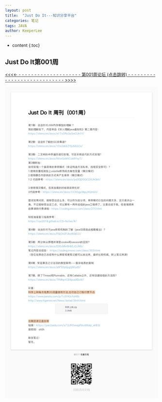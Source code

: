 ```yaml
---
layout: post
title:  "Just Do It---知识分享平台"
categories: 笔记
tags: JAVA
author: KeeperLee
---
```

* content
{:toc}
## Just Do It第001周




>
[ <<<<- - - - - - - -  - - - - - - -  - - - - - - 第001周论坛 (点击跳转)  - -  - - - - - - - - - - - - - - - - - - - - - - - - - - >>>>](https://shimo.im/docs/C8v9TJvpckVdxGHY/)




![嘻嘻嘻](/images/knowledge/0001.jpg)

